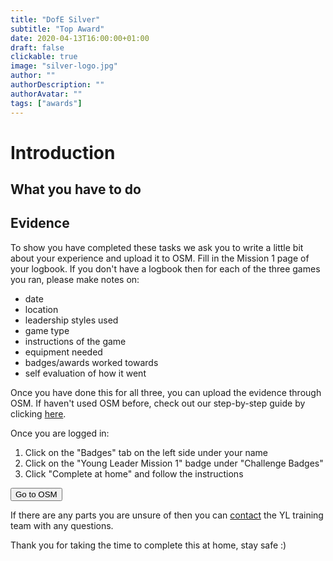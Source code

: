 ```yaml
---
title: "DofE Silver"
subtitle: "Top Award"
date: 2020-04-13T16:00:00+01:00
draft: false
clickable: true
image: "silver-logo.jpg"
author: ""
authorDescription: ""
authorAvatar: ""
tags: ["awards"]
---
```


# Introduction

## What you have to do

## Evidence

To show you have completed these tasks we ask you to write a little bit about your experience and upload it to OSM. Fill in the Mission 1 page of your logbook. If you don't have a logbook then for each of the three games you ran, please make notes on:

- date
- location
- leadership styles used
- game type
- instructions of the game
- equipment needed
- badges/awards worked towards
- self evaluation of how it went

Once you have done this for all three, you can upload the evidence through OSM. If haven't used OSM before, check out our step-by-step guide by clicking [here](/evidence).

Once you are logged in:

1. Click on the "Badges" tab on the left side under your name
2. Click on the "Young Leader Mission 1" badge under "Challenge Badges"
3. Click "Complete at home" and follow the instructions

<a href="https://www.onlinescoutmanager.co.uk/main.php">
 <button type="button" class="go-to-osm">Go to OSM</button>
</a>

If there are any parts you are unsure of then you can [contact](/contact) the YL training team with any questions.

Thank you for taking the time to complete this at home, stay safe :)

